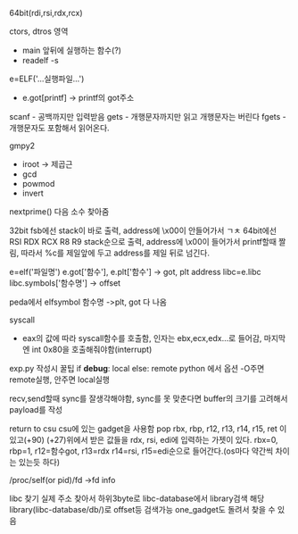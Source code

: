 64bit(rdi,rsi,rdx,rcx)

ctors, dtros 영역
 - main 앞뒤에 실행하는 함수(?)
 - readelf -s

e=ELF('...실행파일...')
 - e.got[printf] -> printf의 got주소

scanf - 공백까지만 입력받음
gets - 개행문자까지만 읽고 개행문자는 버린다
fgets - 개행문자도 포함해서 읽어온다.
 
gmpy2
 - iroot -> 제곱근
 - gcd
 - powmod
 - invert

nextprime() 다음 소수 찾아줌 

32bit fsb에선 stack이 바로 출력, address에 \x00이 안들어가서 ㄱㅊ
64bit에선 RSI RDX RCX R8 R9 stack순으로 출력, address에 \x00이 들어가서 printf할때 짤림, 따라서 %c를 제일앞에 두고 address를 제일 뒤로 넘긴다.

e=elf('파일명')
e.got['함수'], e.plt['함수'] -> got, plt address
libc=e.libc
  libc.symbols['함수명'] -> offset

 peda에서 elfsymbol 함수명 ->plt, got 다 나옴

syscall
 - eax의 값에 따라 syscall함수를 호출함, 인자는 ebx,ecx,edx...로 들어감, 마지막엔 int 0x80을 호출해줘야함(interrupt)

exp.py 작성시 꿀팁
	if __debug__:
		local
	else:
		remote
	python 에서 옵션 -O주면 remote실행, 안주면 local실행

recv,send할때 sync를 잘생각해야함, sync를 못 맞춘다면 buffer의 크기를 고려해서 payload를 작성

return to csu
 csu에 있는 gadget을 사용함
 pop rbx, rbp, r12, r13, r14, r15, ret 이 있고(+90)
 (+27)위에서 받은 값들을 rdx, rsi, edi에 입력하는 가젯이 있다.
 rbx=0, rbp=1, r12=함수got, r13=rdx r14=rsi, r15=edi순으로 들어간다.(os마다 약간씩 차이는 있는듯 하다)

/proc/self(or pid)/fd ->fd info

libc 찾기
	실제 주소 찾아서 하위3byte로 libc-database에서 library검색
	해당 library(libc-database/db/)로 offset등 검색가능
	one_gadget도 돌려서 찾을 수 있음
	